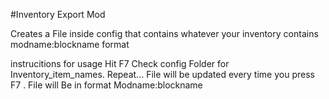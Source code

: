 
#Inventory Export Mod 

Creates a File inside config that contains whatever your inventory contains modname:blockname format 

instrucitions for usage  Hit F7  Check config Folder for Inventory_item_names. Repeat... File will be updated every time you press F7 . File will Be in format Modname:blockname 
